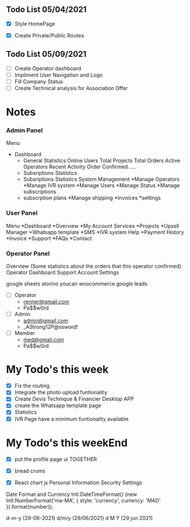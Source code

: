## Todo List 05/04/2021

- [x] Style HomePage
- [x] Create Private/Public Routes
 

## Todo List 05/09/2021
- [ ] Create Operator dashboard
- [ ] Impliment User Navigation and Logo
- [ ] Fill Company Status
- [ ] Create Technical analysis for Association Offer

# Notes
### Admin Panel
Menu
  * Dashboard
     - General Statistics
        Online Users
        Total Projects
        Total Orders
        Active Operators
        Recent Activity
            Order Confirmed
            .....
     - Subsriptions Statistics
     - Subsriptions Statistics
System Management
  *Manage Operators
  *Manage IVR system
  *Manage Users
  *Manage Status
  *Manage subscriptions
    - subscrption plans
  *Manage shipping
  *Invoices
  *settings

### User Panel
  Menu
   *Dashboard
   *Overview
   *My Account
  Services
   *Projects
   *Upsell Manager
   *Whatsapp template
   *SMS
   *IVR system
  Help
   *Payment History
   *Invoice
   *Support
   *FAQs
   *Contact


### Operator Panel
   Overview (Some statistics about the orders that this operator confirmed)
   Operator Dashboard
   Support
   Account Settings

google sheets
storino
youcan
woocommerce
google leads

- [ ] Operator
    - renner@gmail.com
    - Pa$$w0rd
- [ ] Admin
    - admin@gmail.com
    - _AStrong12P@ssword!
- [ ] Member
    - med@gmail.com
    - Pa$$w0rd 
  
# My Todo's this week 
 - [x] Fix the routing
 - [x] Integrate the photo upload funtionality
 - [x] Create Devis Technique & Financier Desktop APP
 - [x] create the Whatsapp template page
 - [x] Statistics
 - [x] IVR Page have a minimum funtionality available
 # My Todo's this weekEnd 
 - [x] put the profile page ui TOGETHER
 - [x] bread crums
 - [x] React chart js
Personal Information
Security Settings



Date Format and Currency
Intl.DateTimeFormat() 
(new Intl.NumberFormat('ma-MA', { style: 'currency', currency: 'MAD' }).format(number));


d-m-y (29-06-2021)
d/m/y (29/06/2021)
d M Y (29 jun 2021)